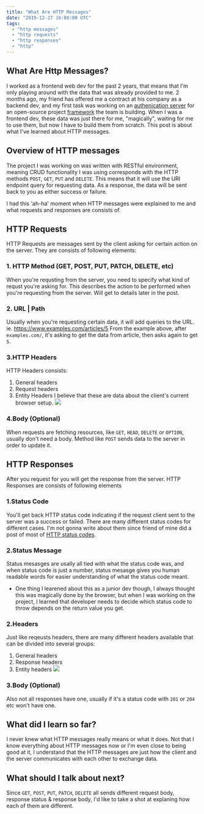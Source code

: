 ```yaml
---
title: "What Are HTTP Messages"
date: "2019-12-27 16:00:00 UTC"
tags:
  - "http messages"
  - "http requests"
  - "http responses"
  - "http"
---
```


## What Are Http Messages?
I worked as a frontend web dev for the past 2 years, that means that I'm only playing around with the data that was already provided to me.
2 months ago, my friend has offered me a contract at his company as a backend dev, and my first task was working on an [authenication server](https://github.com/curveball/a12n-server) for an open-source project [framework](https://github.com/curveball) the team is building. When I was a frontend dev, these data was just there for me, "magically", waiting for me to use them, but now I have to build them from scratch.
This post is about what I've learned about HTTP messages.

## Overview of HTTP messages
The project I was working on was written with RESTful environment, meaning CRUD functionality I was using corresponds with the HTTP methods `POST`, `GET`, `PUT` and `DELETE`. This means that it will use the URI endpoint query for requesting data. As a response, the data will be sent back to you as either success or failure.

I had this 'ah-ha' moment when HTTP messages were explained to me and what requests and responses are consists of.

## HTTP Requests
HTTP Requests are messages sent by the client asking for certain action on the server. They are consists of following elements:

### 1. HTTP Method (GET, POST, PUT, PATCH, DELETE, etc)
When you're requsting from the server, you need to specify what kind of requst you're asking for.
This describes the action to be performed when you're requesting from the server. Will get to details later in the post.
### 2. URL | Path
Usually when you're requesting certain data, it will add queries to the URL.
ie. https://www.examples.com/articles/5
From the example above, after `examples.com/`, it's asking to get the data from article, then asks again to get `5`.

### 3.HTTP Headers
HTTP Headers consists:
1. General headers
2. Request headers
3. Entity Headers
I believe that these are data about the client's current browser setup.
<a href="https://developer.mozilla.org/en-US/docs/Web/HTTP/Messages"><img src="https://media.prod.mdn.mozit.cloud/attachments/2016/08/31/13821/6f88b7d65091c3afafa8e3c04fdc1186/HTTP_Request_Headers2.png" style="max-width: 100%"></a>

### 4.Body (Optional)
When requests are fetching resources, like `GET`, `HEAD`, `DELETE` or `OPTION`, usually don't need a body. Method like `POST` sends data to the server in order to update it.

## HTTP Responses
After you request for you will get the response from the server. HTTP Responses are consists of following elements

### 1.Status Code
You'll get back HTTP status code indicating if the request client sent to the server was a success or failed. There are many different status codes for different cases. I'm not gonna write about them since friend of mine did a post of most of [HTTP status codes](https://evertpot.com/http/).

### 2.Status Message
Status mesasges are usally all tied with what the status code was, and when status code is just a number, status mesasge gives you human readable words for easier understanding of what the status code meant.

* One thing I learened about this as a junior dev though, I always thought this was magically done by the browser, but when I was working on the project, I learned that developer needs to decide which status code to throw depends on the return value you get.

### 2.Headers
Just like reqeusts headers, there are many different headers available that can be divided into several groups:
1. General headers
2. Response headers
3. Entity headers
<a href="https://developer.mozilla.org/en-US/docs/Web/HTTP/Messages"><img src="https://media.prod.mdn.mozit.cloud/attachments/2016/08/31/13823/0a5a12cef96993c8d6fa843d7230a9d9/HTTP_Response_Headers2.png" style="max-width: 100%"></a>

### 3.Body (Optional)
Also not all responses have one, usually if it's a status code with `201` or `204` etc won't have one.

## What did I learn so far?
I never knew what HTTP messages really means or what it does. Not that I know everything about HTTP messages now or I'm even close to being good at it, I understand that the HTTP messages are just how the client and the server communicates with each other to exchange data.

## What should I talk about next?
Since `GET`, `POST`, `PUT`, `PATCH`, `DELETE` all sends different request body, response status & response body, I'd like to take a shot at explaning how each of them are different.